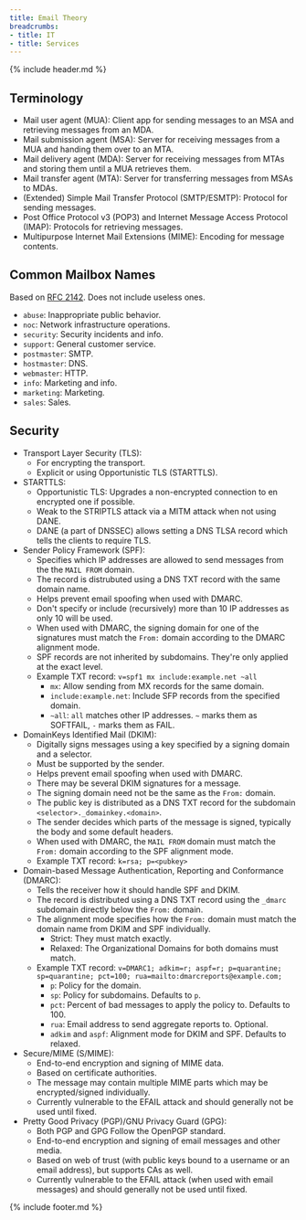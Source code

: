 ```yaml
---
title: Email Theory
breadcrumbs:
- title: IT
- title: Services
---
```

{% include header.md %}

## Terminology

- Mail user agent (MUA): Client app for sending messages to an MSA and retrieving messages from an MDA.
- Mail submission agent (MSA): Server for receiving messages from a MUA and handing them over to an MTA.
- Mail delivery agent (MDA): Server for receiving messages from MTAs and storing them until a MUA retrieves them.
- Mail transfer agent (MTA): Server for transferring messages from MSAs to MDAs.
- (Extended) Simple Mail Transfer Protocol (SMTP/ESMTP): Protocol for sending messages.
- Post Office Protocol v3 (POP3) and Internet Message Access Protocol (IMAP): Protocols for retrieving messages.
- Multipurpose Internet Mail Extensions (MIME): Encoding for message contents.

## Common Mailbox Names

Based on [RFC 2142](https://tools.ietf.org/html/rfc2142).
Does not include useless ones.

- `abuse`: Inappropriate public behavior.
- `noc`: Network infrastructure operations.
- `security`: Security incidents and info.
- `support`: General customer service.
- `postmaster`: SMTP.
- `hostmaster`: DNS.
- `webmaster`: HTTP.
- `info`: Marketing and info.
- `marketing`: Marketing.
- `sales`: Sales.

## Security

- Transport Layer Security (TLS):
    - For encrypting the transport.
    - Explicit or using Opportunistic TLS (STARTTLS).
- STARTTLS:
    - Opportunistic TLS: Upgrades a non-encrypted connection to en encrypted one if possible.
    - Weak to the STRIPTLS attack via a MITM attack when not using DANE.
    - DANE (a part of DNSSEC) allows setting a DNS TLSA record which tells the clients to require TLS.
- Sender Policy Framework (SPF):
    - Specifies which IP addresses are allowed to send messages from the the `MAIL FROM` domain.
    - The record is distrubuted using a DNS TXT record with the same domain name.
    - Helps prevent email spoofing when used with DMARC.
    - Don't specify or include (recursively) more than 10 IP addresses as only 10 will be used.
    - When used with DMARC, the signing domain for one of the signatures must match the `From:` domain according to the DMARC alignment mode.
    - SPF records are not inherited by subdomains. They're only applied at the exact level.
    - Example TXT record: `v=spf1 mx include:example.net ~all`
        - `mx`: Allow sending from MX records for the same domain.
        - `include:example.net`: Include SFP records from the specified domain.
        - `~all`: `all` matches other IP addresses. `~` marks them as SOFTFAIL, `-` marks them as FAIL.
- DomainKeys Identified Mail (DKIM):
    - Digitally signs messages using a key specified by a signing domain and a selector.
    - Must be supported by the sender.
    - Helps prevent email spoofing when used with DMARC.
    - There may be several DKIM signatures for a message.
    - The signing domain need not be the same as the `From:` domain.
    - The public key is distributed as a DNS TXT record for the subdomain `<selector>._domainkey.<domain>`.
    - The sender decides which parts of the message is signed, typically the body and some default headers.
    - When used with DMARC, the `MAIL FROM` domain must match the `From:` domain according to the SPF alignment mode.
    - Example TXT record: `k=rsa; p=<pubkey>`
- Domain-based Message Authentication, Reporting and Conformance (DMARC):
    - Tells the receiver how it should handle SPF and DKIM.
    - The record is distributed using a DNS TXT record using the `_dmarc` subdomain directly below the `From:` domain.
    - The alignment mode specifies how the `From:` domain must match the domain name from DKIM and SPF individually.
        - Strict: They must match exactly.
        - Relaxed: The Organizational Domains for both domains must match.
    - Example TXT record: `v=DMARC1; adkim=r; aspf=r; p=quarantine; sp=quarantine; pct=100; rua=mailto:dmarcreports@example.com;`
        - `p`: Policy for the domain.
        - `sp`: Policy for subdomains. Defaults to `p`.
        - `pct`: Percent of bad messages to apply the policy to. Defaults to 100.
        - `rua`: Email address to send aggregate reports to. Optional.
        - `adkim` and `aspf`: Alignment mode for DKIM and SPF. Defaults to relaxed.
- Secure/MIME (S/MIME):
    - End-to-end encryption and signing of MIME data.
    - Based on certificate authorities.
    - The message may contain multiple MIME parts which may be encrypted/signed individually.
    - Currently vulnerable to the EFAIL attack and should generally not be used until fixed.
- Pretty Good Privacy (PGP)/GNU Privacy Guard (GPG):
    - Both PGP and GPG Follow the OpenPGP standard.
    - End-to-end encryption and signing of email messages and other media.
    - Based on web of trust (with public keys bound to a username or an email address),
      but supports CAs as well.
    - Currently vulnerable to the EFAIL attack (when used with email messages) and should generally not be used until fixed.

{% include footer.md %}
